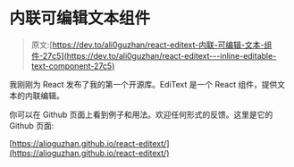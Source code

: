 # 内联可编辑文本组件

> 原文:[https://dev.to/ali0guzhan/react-editext-内联-可编辑-文本-组件-27c5](https://dev.to/ali0guzhan/react-editext---inline-editable-text-component-27c5)

我刚刚为 React 发布了我的第一个开源库。EdiText 是一个 React 组件，提供文本的内联编辑。

你可以在 Github 页面上看到例子和用法。欢迎任何形式的反馈。这里是它的 Github 页面:

[https://alioguzhan.github.io/react-editext/](https://alioguzhan.github.io/react-editext/)